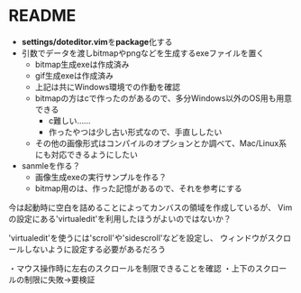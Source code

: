 # README

- **settings/doteditor.vim**を**package**化する
- 引数でデータを渡しbitmapやpngなどを生成するexeファイルを置く
  - bitmap生成exeは作成済み
  - gif生成exeは作成済み
  - 上記は共にWindows環境での作動を確認
  - bitmapの方はcで作ったのがあるので、多分Windows以外のOS用も用意できる
    - c難しい……
    - 作ったやつは少し古い形式なので、手直ししたい
  - その他の画像形式はコンパイルのオプションとか調べて、Mac/Linux系にも対応できるようにしたい
- sanmleを作る？
  - 画像生成exeの実行サンプルを作る？
  - bitmap用のは、作った記憶があるので、それを参考にする

今は起動時に空白を詰めることによってカンバスの領域を作成しているが、
Vimの設定にある'virtualedit'を利用したほうがよいのではないか？

'virtualedit'を使うには'scroll'や'sidescroll'などを設定し、
ウィンドウがスクロールしないように設定する必要があるだろう

・マウス操作時に左右のスクロールを制限できることを確認
・上下のスクロールの制限に失敗→要検証
